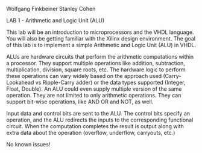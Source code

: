 Wolfgang Finkbeiner
Stanley Cohen

LAB 1 - Arithmetic and Logic Unit (ALU)

This lab will be an introduction to microprocessors and the VHDL language. You will also be getting familiar with the Xilinx design environment. The goal of this lab is to implement a simple Arithmetic and Logic Unit (ALU) in VHDL.

ALUs are hardware circuits that perform the arithmetic computations within a processor. They support multiple operations like addition, subtraction, multiplication, division, square roots, etc. The hardware logic to perform these operations can vary widely based on the approach used (Carry-Lookahead vs Ripple-Carry adder) or the data types supported (Integer, Float, Double). An ALU could even supply multiple version of the same operation. They are not limited to only arithmetic operations. They can support bit-wise operations, like AND OR and NOT, as well.

Input data and control bits are sent to the ALU. The control bits specify an operation, and the ALU redirects the inputs to the corresponding functional circuit. When the computation completes the result is output along with extra data about the operation (overflow, underflow, carryouts, etc.)

No known issues!

